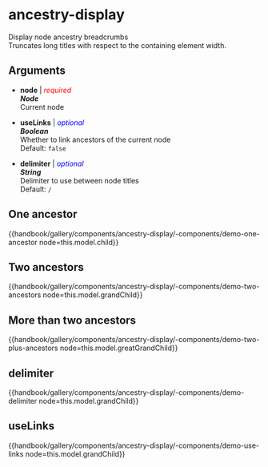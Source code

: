 # ancestry-display

Display node ancestry breadcrumbs  
Truncates long titles with respect to the containing element width.


## Arguments  

- **node** | <span style="color:red"> *required* </span>  
***Node***    
Current node  

- **useLinks** | <span style="color:blue"> *optional* </span>  
***Boolean***  
Whether to link ancestors of the current node  
Default: <code>false</code>  

- **delimiter** | <span style="color:blue"> *optional* </span>  
***String***  
Delimiter to use between node titles  
Default: <code>/</code>


## One ancestor
{{handbook/gallery/components/ancestry-display/-components/demo-one-ancestor node=this.model.child}}
## Two ancestors
{{handbook/gallery/components/ancestry-display/-components/demo-two-ancestors node=this.model.grandChild}}
## More than two ancestors
{{handbook/gallery/components/ancestry-display/-components/demo-two-plus-ancestors node=this.model.greatGrandChild}}
## delimiter
{{handbook/gallery/components/ancestry-display/-components/demo-delimiter node=this.model.grandChild}}
## useLinks
{{handbook/gallery/components/ancestry-display/-components/demo-use-links node=this.model.grandChild}}
